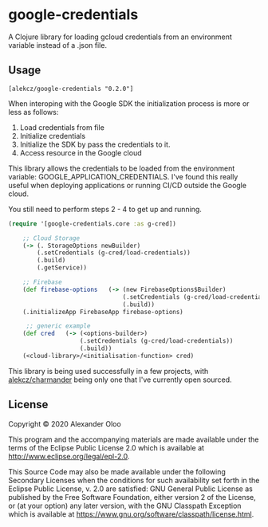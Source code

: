 # google-credentials

A Clojure library for loading gcloud credentials from an environment variable instead of a .json file.

## Usage

`[alekcz/google-credentials "0.2.0"]`

When interoping with the Google SDK the initialization process is more or less as follows:
1. Load credentials from file
2. Initialize credentials
3. Initialize the SDK by pass the credentials to it.
4. Access resource in the Google cloud

This library allows the credentials to be loaded from the environment variable: GOOGLE_APPLICATION_CREDENTIALS.
I've found this really useful when deploying applications or running CI/CD outside the Google cloud. 

You still need to perform steps 2 - 4 to get up and running. 


```clojure
(require '[google-credentials.core :as g-cred])

    ;; Cloud Storage
    (-> (. StorageOptions newBuilder)
        (.setCredentials (g-cred/load-credentials)) 
        (.build) 
        (.getService))

    ;; Firebase
    (def firebase-options   (-> (new FirebaseOptions$Builder) 
                                (.setCredentials (g-cred/load-credentials)) 
                                (.build))   
    (.initializeApp FirebaseApp firebase-options)   

     ;; generic example
    (def cred   (-> (<options-builder>)
                    (.setCredentials (g-cred/load-credentials)) 
                    (.build))  
    (<cloud-library>/<initialisation-function> cred)

```

This library is being used successfully in a few projects, with [alekcz/charmander](https://github.com/alekcz/charmander) being only one that I've currently open sourced. 

## License

Copyright © 2020 Alexander Oloo

This program and the accompanying materials are made available under the
terms of the Eclipse Public License 2.0 which is available at
http://www.eclipse.org/legal/epl-2.0.

This Source Code may also be made available under the following Secondary
Licenses when the conditions for such availability set forth in the Eclipse
Public License, v. 2.0 are satisfied: GNU General Public License as published by
the Free Software Foundation, either version 2 of the License, or (at your
option) any later version, with the GNU Classpath Exception which is available
at https://www.gnu.org/software/classpath/license.html.
